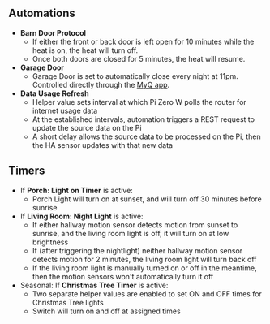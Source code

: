 ## Automations
- **Barn Door Protocol**
    - If either the front or back door is left open for 10 minutes while the heat is on, the heat will turn off.
    - Once both doors are closed for 5 minutes, the heat will resume.
- **Garage Door**
   - Garage Door is set to automatically close every night at 11pm. Controlled directly through the [MyQ app](https://www.myq.com/app).
- **Data Usage Refresh**
    - Helper value sets interval at which Pi Zero W polls the router for internet usage data
    - At the established intervals, automation triggers a REST request to update the source data on the Pi
    - A short delay allows the source data to be processed on the Pi, then the HA sensor updates with that new data

## Timers
- If **Porch: Light on Timer** is active:
    - Porch Light will turn on at sunset, and will turn off 30 minutes before sunrise
- If **Living Room: Night Light** is active:
    - If either hallway motion sensor detects motion from sunset to sunrise, and the living room light is off, it will turn on at low brightness
    - If (after triggering the nightlight) neither hallway motion sensor detects motion for 2 minutes, the living room light will turn back off
    - If the living room light is manually turned on or off in the meantime, then the motion sensors won't automatically turn it off
- Seasonal: If **Christmas Tree Timer** is active:
    - Two separate helper values are enabled to set ON and OFF times for Christmas Tree lights
    - Switch will turn on and off at assigned times
